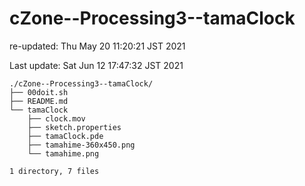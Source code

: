 # cZone--Processing3--tamaClock

re-updated: Thu May 20 11:20:21 JST 2021

Last update: Sat Jun 12 17:47:32 JST 2021

    ./cZone--Processing3--tamaClock/
    ├── 00doit.sh
    ├── README.md
    └── tamaClock
        ├── clock.mov
        ├── sketch.properties
        ├── tamaClock.pde
        ├── tamahime-360x450.png
        └── tamahime.png
    
    1 directory, 7 files

